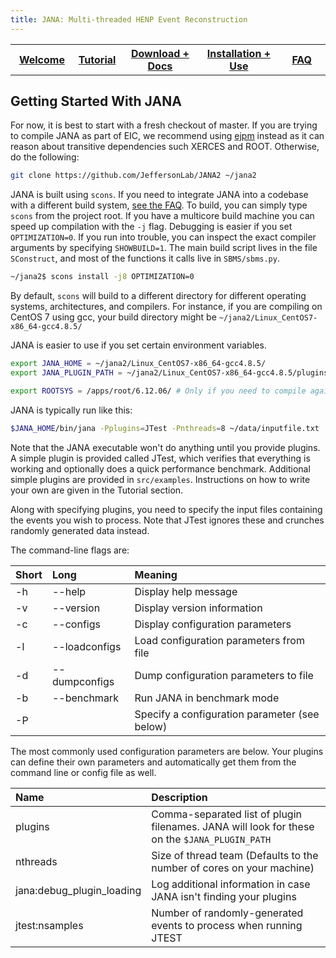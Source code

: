 ```yaml
---
title: JANA: Multi-threaded HENP Event Reconstruction
---
```


<center>
<table border="0" width="100%" align="center">
<TH width="20%"><A href="index.html">Welcome</A></TH>
<TH width="15%"><A href="Tutorial.html">Tutorial</A></TH>
<TH width="25%"><A href="Download.html">Download + Docs</A></TH>
<TH width="25%"><A href="Installation.html">Installation + Use</A></TH>
<TH width="15%"><A href="FAQ.html">FAQ</A></TH>
</table>
</center>

## Getting Started With JANA

For now, it is best to start with a fresh checkout of master. If you are trying to compile JANA as part of EIC,
we recommend using [ejpm](https://gitlab.com/eic/ejpm) instead as it can reason about transitive dependencies
such XERCES and ROOT. Otherwise, do the following:

~~~ bash
git clone https://github.com/JeffersonLab/JANA2 ~/jana2
~~~

JANA is built using `scons`. If you need to integrate JANA into a codebase with a different build
system, [see the FAQ](FAQ.html). To build, you can simply type `scons` from the project root. If you have a multicore
build machine you can speed up compilation with the `-j` flag. Debugging is easier if you set `OPTIMIZATION=0`.
If you run into trouble, you can inspect the exact compiler arguments by specifying `SHOWBUILD=1`.
The main build script lives in the file `SConstruct`, and most of the functions it calls live in `SBMS/sbms.py`.

~~~ bash
~/jana2$ scons install -j8 OPTIMIZATION=0
~~~

By default, `scons` will build to a different directory for different operating systems, architectures, and
compilers. For instance, if you are compiling on CentOS 7 using gcc, your build directory might
be `~/jana2/Linux_CentOS7-x86_64-gcc4.8.5/`

JANA is easier to use if you set certain environment variables.

~~~ bash
export JANA_HOME = ~/jana2/Linux_CentOS7-x86_64-gcc4.8.5/
export JANA_PLUGIN_PATH = ~/jana2/Linux_CentOS7-x86_64-gcc4.8.5/plugins

export ROOTSYS = /apps/root/6.12.06/ # Only if you need to compile against ROOT
~~~


JANA is typically run like this:

~~~ bash
$JANA_HOME/bin/jana -Pplugins=JTest -Pnthreads=8 ~/data/inputfile.txt
~~~

Note that the JANA executable won't do anything until you provide plugins.
A simple plugin is provided called JTest, which verifies that everything is working and optionally does a quick
performance benchmark. Additional simple plugins are provided in `src/examples`. Instructions on how to write your
own are given in the Tutorial section.

Along with specifying plugins, you need to specify the input files containing the events you wish to process.
Note that JTest ignores these and crunches randomly generated data instead.


The command-line flags are:

| Short | Long | Meaning  |
|:------|:-----|:---------|
| -h    | --help               | Display help message |
| -v    | --version            | Display version information |
| -c    | --configs            | Display configuration parameters |
| -l    | --loadconfigs <file> | Load configuration parameters from file |
| -d    | --dumpconfigs <file> | Dump configuration parameters to file |
| -b    | --benchmark          | Run JANA in benchmark mode |
| -P    |                      | Specify a configuration parameter (see below) |



The most commonly used configuration parameters are below. Your plugins can define their own parameters
and automatically get them from the command line or config file as well.


| Name | Description |
|:-----|:------------|
plugins                   | Comma-separated list of plugin filenames. JANA will look for these on the `$JANA_PLUGIN_PATH`
nthreads                  | Size of thread team (Defaults to the number of cores on your machine)
jana:debug_plugin_loading | Log additional information in case JANA isn't finding your plugins
jtest:nsamples            | Number of randomly-generated events to process when running JTEST

